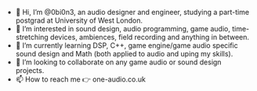 - 👋 Hi, I’m @0bi0n3, an audio designer and engineer, studying a part-time postgrad at University of West London.
- 👀 I’m interested in sound design, audio programming, game audio, time-stretching devices, ambiences, field recording and anything in between.
- 🌱 I’m currently learning DSP, C++, game engine/game audio specific sound design and Math (both applied to audio and uping my skills).
- 💞️ I’m looking to collaborate on any game audio or sound design projects.
- 📫 How to reach me 👉 one-audio.co.uk

<!---
0bi0n3/0bi0n3 is a ✨ special ✨ repository because its `README.md` (this file) appears on your GitHub profile.
You can click the Preview link to take a look at your changes.
--->
